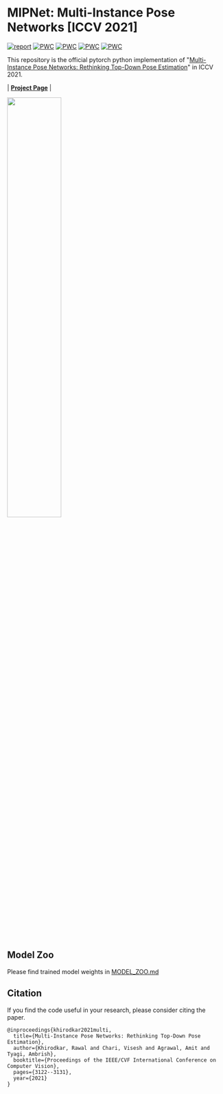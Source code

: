 # MIPNet: Multi-Instance Pose Networks [ICCV 2021]

[![report](https://img.shields.io/badge/arxiv-report-red)](https://arxiv.org/pdf/2101.11223)
[![PWC](https://img.shields.io/badge/PWC-report-blue)](https://paperswithcode.com/paper/multi-hypothesis-pose-networks-rethinking-top)
[![PWC](https://img.shields.io/endpoint.svg?url=https://paperswithcode.com/badge/multi-hypothesis-pose-networks-rethinking-top/pose-estimation-on-ochuman)](https://paperswithcode.com/sota/pose-estimation-on-ochuman?p=multi-hypothesis-pose-networks-rethinking-top)
[![PWC](https://img.shields.io/endpoint.svg?url=https://paperswithcode.com/badge/multi-hypothesis-pose-networks-rethinking-top/multi-person-pose-estimation-on-crowdpose)](https://paperswithcode.com/sota/multi-person-pose-estimation-on-crowdpose?p=multi-hypothesis-pose-networks-rethinking-top)
[![PWC](https://img.shields.io/endpoint.svg?url=https://paperswithcode.com/badge/multi-hypothesis-pose-networks-rethinking-top/keypoint-detection-on-coco)](https://paperswithcode.com/sota/keypoint-detection-on-coco?p=multi-hypothesis-pose-networks-rethinking-top)

This repository is the official pytorch python implementation of "[Multi-Instance Pose Networks: Rethinking Top-Down Pose Estimation](https://arxiv.org/pdf/2101.11223)" in ICCV 2021.

| [**Project Page**](https://rawalkhirodkar.github.io/mipnet)  | 

<!-- ![Teaser Image](https://rawalkhirodkar.github.io/images/iccv21_mip.png) -->
<img src=https://rawalkhirodkar.github.io/images/iccv21_mip.png width="50%">


## Model Zoo
Please find trained model weights in [MODEL_ZOO.md](https://github.com/rawalkhirodkar/MIPNet/blob/main/MODEL_ZOO.md)


## Citation
If you find the code useful in your research, please consider citing the paper.
```
@inproceedings{khirodkar2021multi,
  title={Multi-Instance Pose Networks: Rethinking Top-Down Pose Estimation},
  author={Khirodkar, Rawal and Chari, Visesh and Agrawal, Amit and Tyagi, Ambrish},
  booktitle={Proceedings of the IEEE/CVF International Conference on Computer Vision},
  pages={3122--3131},
  year={2021}
}
```










